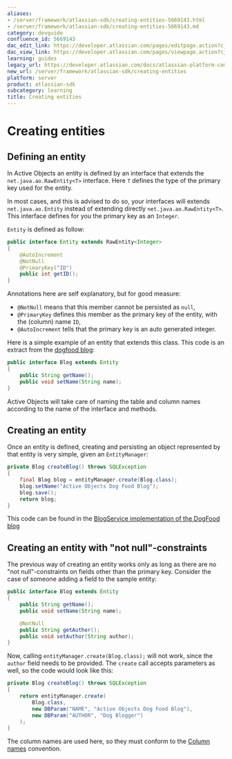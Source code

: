 ```yaml
---
aliases:
- /server/framework/atlassian-sdk/creating-entities-5669143.html
- /server/framework/atlassian-sdk/creating-entities-5669143.md
category: devguide
confluence_id: 5669143
dac_edit_link: https://developer.atlassian.com/pages/editpage.action?cjm=wozere&pageId=5669143
dac_view_link: https://developer.atlassian.com/pages/viewpage.action?cjm=wozere&pageId=5669143
learning: guides
legacy_url: https://developer.atlassian.com/docs/atlassian-platform-common-components/active-objects/developing-your-plugin-with-active-objects/the-active-objects-library/creating-entities
new_url: /server/framework/atlassian-sdk/creating-entities
platform: server
product: atlassian-sdk
subcategory: learning
title: Creating entities
---
```

# Creating entities

## Defining an entity

In Active Objects an entity is defined by an interface that extends the `net.java.ao.RawEntity<T>` interface. Here `T` defines the type of the primary key used for the entity.

In most cases, and this is advised to do so, your interfaces will extends `net.java.ao.Entity` instead of extending directly `net.java.ao.RawEntity<T>`. This interface defines for you the primary key as an `Integer`.

`Entity` is defined as follow:

``` java
public interface Entity extends RawEntity<Integer>
{
    @AutoIncrement
    @NotNull
    @PrimaryKey("ID")
    public int getID();
}
```

Annotations here are self explanatory, but for good measure:

-   `@NotNull` means that this member cannot be persisted as `null`,
-   `@PrimaryKey` defines this member as the primary key of the entity, with the (column) name `ID`,
-   `@AutoIncrement` tells that the primary key is an auto generated integer.

Here is a simple example of an entity that extends this class. This code is an extract from the <a href="https://bitbucket.org/activeobjects/ao-dogfood-blog/src/9958325ad566/src/main/java/net/java/ao/blog/db/Blog.java" class="external-link">dogfood blog</a>:

``` java
public interface Blog extends Entity
{
    public String getName();
    public void setName(String name);
}
```

Active Objects will take care of naming the table and column names according to the name of the interface and methods.

## Creating an entity

Once an entity is defined, creating and persisting an object represented by that entity is very simple, given an `EntityManager`:

``` java
private Blog createBlog() throws SQLException
{
    final Blog blog = entityManager.create(Blog.class); 
    blog.setName("Active Objects Dog Food Blog");
    blog.save();
    return blog;
}
```

This code can be found in the <a href="https://bitbucket.org/activeobjects/ao-dogfood-blog/src/9958325ad566/src/main/java/net/java/ao/blog/service/AoBlogService.java#cl-125" class="external-link">BlogService implementation of the DogFood blog</a>

## Creating an entity with "not null"-constraints

The previous way of creating an entity works only as long as there are no "not null"-constraints on fields other than the primary key. Consider the case of someone adding a field to the sample entity:

``` java
public interface Blog extends Entity
{
    public String getName();
    public void setName(String name);

    @NotNull
    public String getAuthor();
    public void setAuthor(String author);
}
```

Now, calling `entityManager.create(Blog.class);` will not work, since the `author` field needs to be provided. The `create` call accepts parameters as well, so the code would look like this:

``` java
private Blog createBlog() throws SQLException
{     
    return entityManager.create(
        Blog.class, 
        new DBParam("NAME", "Active Objects Dog Food Blog"),
        new DBParam("AUTHOR", "Dog Blogger")
    );
}
```

The column names are used here, so they must conform to the [Column names](/server/framework/atlassian-sdk/column-names) convention.





















































































































































































































































